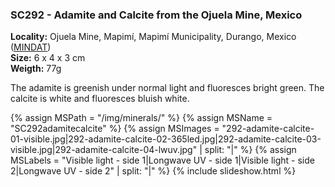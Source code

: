 
### <a name="SC292"></a> SC292 - Adamite and Calcite from the Ojuela Mine, Mexico

**Locality:**  Ojuela Mine, Mapimí, Mapimí Municipality, Durango, Mexico ([MINDAT](https://www.mindat.org/loc-2318.html))  
**Size:** 6 x 4 x 3 cm  
**Weigth:** 77g  

The adamite is greenish under normal light and fluoresces bright green. The calcite is white and fluoresces bluish white.

{% assign MSPath = "/img/minerals/" %}
{% assign MSName = "SC292adamitecalcite" %}
{% assign MSImages = "292-adamite-calcite-01-visible.jpg|292-adamite-calcite-02-365led.jpg|292-adamite-calcite-03-visible.jpg|292-adamite-calcite-04-lwuv.jpg" | split: "|" %}
{% assign MSLabels = "Visible light - side 1|Longwave UV - side 1|Visible light - side 2|Longwave UV - side 2" | split: "|" %}
{% include slideshow.html %}


